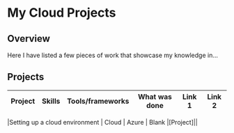 # My Cloud Projects

## Overview 
Here I have listed a few pieces of work that showcase my knowledge in...

## Projects 


| Project  | Skills | Tools/frameworks | What was done | Link 1 | Link 2 |
| ------------- | ------------- | ------------- | ------------------- | ------------- | ------------- |

|Setting up a cloud environment |  Cloud | Azure | Blank  |[Project]||


